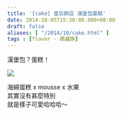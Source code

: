 ```yaml
---
title: '[cake] 皇后餅店 漢堡包蛋糕'
date: 2014-10-05T15:30:00.000+08:00
draft: false
aliases: [ "/2014/10/cake.html" ]
tags : [flavor - 螞蟻族]
---
```


漢堡包？蛋糕！  

[![](https://3.bp.blogspot.com/-t2ZxuK_XrlU/XE1MbceedPI/AAAAAAAAHCY/2TInTwIt6kgp69VpkOv1cK4STrnGtmXBwCLcBGAs/s640/15378871722_fa80acf205_z.jpg)](https://3.bp.blogspot.com/-t2ZxuK_XrlU/XE1MbceedPI/AAAAAAAAHCY/2TInTwIt6kgp69VpkOv1cK4STrnGtmXBwCLcBGAs/s1600/15378871722_fa80acf205_z.jpg)

海綿蛋糕 x mousse x 水果  
其實沒有甚麼特別  
就是樣子可愛哈哈哈～